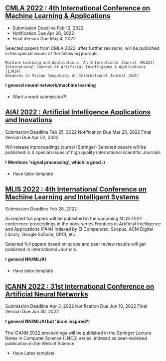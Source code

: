 ## [CMLA 2022 : 4th International Conference on Machine Learning & Applications](https://www.cseit2022.org/cmla/papersubmission)

* Submission Deadline 	Feb 12, 2022
* Notification Due 	Apr 26, 2022
* Final Version Due 	May 4, 2022 



Selected papers from CMLA 2022, after further revisions, will be published in the special issues of the following journals

    Machine Learning and Applications: An International Journal (MLAIJ)
    International Journal of Artificial Intelligence & Applications (IJAIA)
    Advances in Vision Computing: An International Journal (AVC)

:exclamation: **general neural network/machine learning**

* Want a word submission?!

## [AIAI 2022 : Artificial Intelligence Applications and Inovations](https://ifipaiai.org/2022/calls-for-papers/)

Submission Deadline 	Feb 25, 2022
Notification Due 	Mar 26, 2022
Final Version Due 	Apr 22, 2022 

Will release inproceedings journal (Springer)
Selected papers will be published in 4 special issues of high quality international scientific Journals


:exclamation: **Mentions 'signal processing', which is good :)**

* Have latex template

## [MLIS 2022 : 4th International Conference on Machine Learning and Intelligent Systems](http://www.machinelearningconf.org/SubmissionInstructions)


Submission Deadline 	Feb 28, 2022 



Accepted full papers will be published in the upcoming MLIS 2022 conference proceedings in the book series Frontiers in Artificial Intelligence and Applications (FAIA) Indexed by EI Compendex, Scopus, ACM Digital Library, Google Scholar, CPCI, etc.

Selected full papers based on scope and peer review results will get published in international Journals.


:exclamation: **general NN/ML/AI**

* Have latex template

## [ICANN 2022 : 31st International Conference on Artificial Neural Networks](https://e-nns.org/icann2022/submission/)

Submission Deadline 	Apr 3, 2022
Notification Due 	Jun 10, 2022
Final Version Due 	Jun 30, 2022



:exclamation: **general NN/ML/AI but 'brain inspired?!**

The ICANN 2022 proceedings will be published in the Springer Lecture Notes in Computer Science (LNCS) series, indexed as peer-reviewed publication in the Web of Science. 


* Have Latex template
